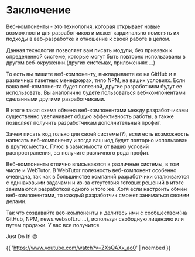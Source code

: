 # Заключение

Веб-компоненты - это технология, которая открывает новые возможности для разработчиков и может кардинально поменять их подходы в веб-разработке и отношение к своей работе в целом.

Данная технология позволяет вам писать модули, без привязки к определенной системе, которые могут быть повторно использованы в другом веб-окружении.(других системах, приложениях ...)

То есть вы пишите веб-компоненту, выкладываете ее на GitHub и в различных пакетных менеджерах, типо NPM, на ваших условиях. Если ваша веб-компонента будет полезной, другие разработчики будут ее использовать. Вы аналогично будете пользоваться веб-компонентами сделанными другими разработчиками.

В итоге такая схема обмена веб-компонентами между разработчиками существенно увеличивает общую эффективность работы, а также позволяет получить разработчикам дополнительный профит.

Зачем писать код только для своей системы(?), если есть возможность написать веб-компоненту и тогда ваш код будет повторно использован в других местах. Плюс в зависимости от ваших условий распространения, вы получите различного рода профит.

Веб-компоненты отлично вписываются в различные системы, в том числе и WebTutor. В WebTutor полезность веб-компонент особенно очевидна, так как в большинстве компаний разработчики сталкиваются с одинаковыми задачами и из-за отсутствия готовых решений в итоге занимаются разработкой одного и того же. Хотя если настроить обмен веб-компонентами, то каждый разработчик сможет заниматься своими делами.

Так что создавайте веб-компоненты и делитесь ими с сообществом(на GitHub, NPM, news.websoft.ru ...), используя свободную лицензию или путем продажи. У вас все получится. 

Just Do It! :smile:

{{ 'https://www.youtube.com/watch?v=ZXsQAXx_ao0' | noembed }}
